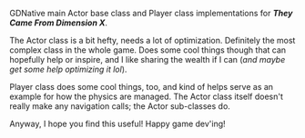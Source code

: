 GDNative main Actor base class and Player class implementations for **_They Came From Dimension X_**.

The Actor class is a bit hefty, needs a lot of optimization. Definitely the most complex class in the whole game. Does some cool things though that can hopefully help or inspire, and I like sharing the wealth if I can (_and maybe get some help optimizing it lol_).

Player class does some cool things, too, and kind of helps serve as an example for how the physics are managed. The Actor class itself doesn't really make any navigation calls; the Actor sub-classes do.

Anyway, I hope you find this useful! Happy game dev'ing!

